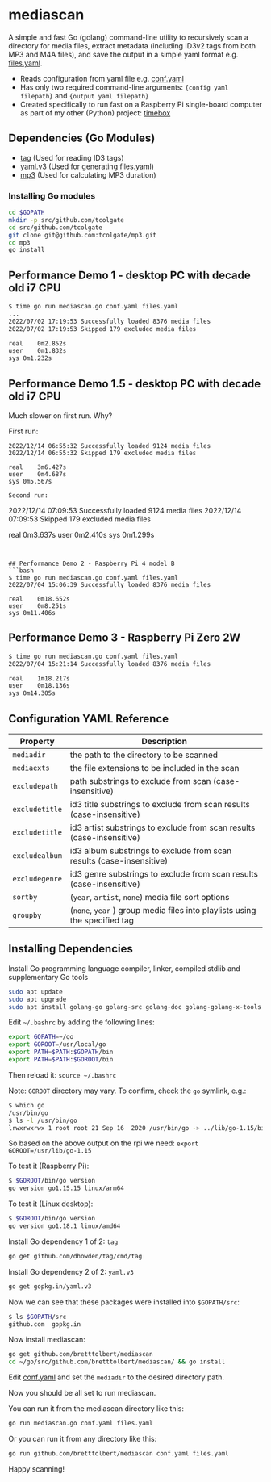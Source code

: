 # mediascan

A simple and fast Go (golang) command-line utility to recursively scan a directory for media files, extract metadata (including ID3v2 tags from both MP3 and M4A files), and save the output in a simple yaml format e.g. [files.yaml](files.yaml). 

- Reads configuration from yaml file e.g. [conf.yaml](conf.yaml)
- Has only two required command-line arguments: `{config yaml filepath}` and `{output yaml filepath}`
- Created specifically to run fast on a Raspberry Pi single-board computer as part of my other (Python) project: [timebox](https://github.com/bretttolbert/timebox)

## Dependencies (Go Modules)
- [tag](https://github.com/dhowden/tag) (Used for reading ID3 tags)
- [yaml.v3](https://pkg.go.dev/gopkg.in/yaml.v3) (Used for generating files.yaml)
- [mp3](github.com/tcolgate/mp3) (Used for calculating MP3 duration)

### Installing Go modules

```bash
cd $GOPATH
mkdir -p src/github.com/tcolgate
cd src/github.com/tcolgate
git clone git@github.com:tcolgate/mp3.git
cd mp3
go install
```

## Performance Demo 1 - desktop PC with decade old i7 CPU
```bash
$ time go run mediascan.go conf.yaml files.yaml
...
2022/07/02 17:19:53 Successfully loaded 8376 media files
2022/07/02 17:19:53 Skipped 179 excluded media files

real	0m2.852s
user	0m1.832s
sys	0m1.232s
```

## Performance Demo 1.5 - desktop PC with decade old i7 CPU
Much slower on first run. Why?

First run:
```
2022/12/14 06:55:32 Successfully loaded 9124 media files
2022/12/14 06:55:32 Skipped 179 excluded media files

real	3m6.427s
user	0m4.687s
sys	0m5.567s

Second run:
```
2022/12/14 07:09:53 Successfully loaded 9124 media files
2022/12/14 07:09:53 Skipped 179 excluded media files

real	0m3.637s
user	0m2.410s
sys	0m1.299s

```


## Performance Demo 2 - Raspberry Pi 4 model B
```bash
$ time go run mediascan.go conf.yaml files.yaml
2022/07/04 15:06:39 Successfully loaded 8376 media files

real	0m18.652s
user	0m8.251s
sys	0m11.406s
```

## Performance Demo 3 - Raspberry Pi Zero 2W
```bash
$ time go run mediascan.go conf.yaml files.yaml
2022/07/04 15:21:14 Successfully loaded 8376 media files

real	1m18.217s
user	0m18.136s
sys	0m14.305s
```

## Configuration YAML Reference

| Property | Description |
| -------- | ----------- |
| `mediadir` | the path to the directory to be scanned |
| `mediaexts` | the file extensions to be included in the scan |
| `excludepath` | path substrings to exclude from scan (case-insensitive) |
| `excludetitle` | id3 title substrings to exclude from scan results (case-insensitive) |
| `excludetitle` | id3 artist substrings to exclude from scan results (case-insensitive) |
| `excludealbum` | id3 album substrings to exclude from scan results (case-insensitive) |
| `excludegenre` | id3 genre substrings to exclude from scan results (case-insensitive) |
| `sortby` | (`year`, `artist`, `none`) media file sort options |
| `groupby` | (`none`, `year` ) group media files into playlists using the specified tag |

## Installing Dependencies

Install Go programming language compiler, linker, compiled stdlib and supplementary Go tools
```bash
sudo apt update
sudo apt upgrade
sudo apt install golang-go golang-src golang-doc golang-golang-x-tools
```

Edit `~/.bashrc` by adding the following lines:

```bash
export GOPATH=~/go
export GOROOT=/usr/local/go
export PATH=$PATH:$GOPATH/bin
export PATH=$PATH:$GOROOT/bin
```
Then reload it: `source ~/.bashrc`

Note: `GOROOT` directory may vary. To confirm, check the `go` symlink, e.g.:
```bash
$ which go
/usr/bin/go
$ ls -l /usr/bin/go
lrwxrwxrwx 1 root root 21 Sep 16  2020 /usr/bin/go -> ../lib/go-1.15/bin/go
```
So based on the above output on the rpi we need: `export GOROOT=/usr/lib/go-1.15`



To test it (Raspberry Pi):
```bash
$ $GOROOT/bin/go version
go version go1.15.15 linux/arm64
```

To test it (Linux desktop):
```bash
$ $GOROOT/bin/go version
go version go1.18.1 linux/amd64
```

Install Go dependency 1 of 2: `tag`
```bash
go get github.com/dhowden/tag/cmd/tag
```

Install Go dependency 2 of 2: `yaml.v3`
```bash
go get gopkg.in/yaml.v3
```

Now we can see that these packages were installed into `$GOPATH/src`:
```bash
$ ls $GOPATH/src
github.com  gopkg.in
```

Now install mediascan:
```bash
go get github.com/bretttolbert/mediascan
cd ~/go/src/github.com/bretttolbert/mediascan/ && go install
```

Edit [conf.yaml](conf.yaml) and set the `mediadir` to the desired directory path.

Now you should be all set to run mediascan.

You can run it from the mediascan directory like this:
```bash
go run mediascan.go conf.yaml files.yaml
```

Or you can run it from any directory like this:
```bash
go run github.com/bretttolbert/mediascan conf.yaml files.yaml
```

Happy scanning!
